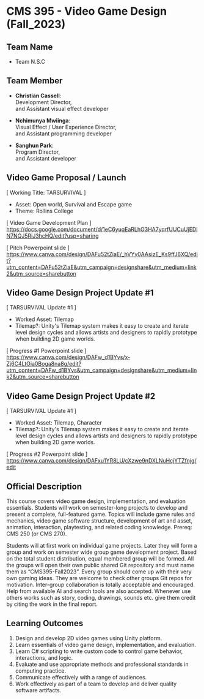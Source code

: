 # CMS 395 - Video Game Design (Fall_2023)

## Team Name
- Team N.S.C

## Team Member
- **Christian Cassell**:  
Development Director,  
and Assistant visual effect developer
  
- **Nchimunya Mwiinga**:  
Visual Effect / User Experience Director,  
and Assistant programming developer 
  
- **Sanghun Park**:    
Program Director,  
and Assistant developer

## Video Game Proposal / Launch
[ Working Title: TARSURVIVAL ]
- Asset: Open world, Survival and Escape game
- Theme: Rollins College

[ Video Game Development Plan ]  
https://docs.google.com/document/d/1eC6yuqEaRLhO3HA7yqrfUUCuUjEDlN7NQJ5RiJ3hcHQ/edit?usp=sharing

[ Pitch Powerpoint slide ]  
https://www.canva.com/design/DAFu52tZiaE/_hVYy0AAsizE_Ks9ffJ6XQ/edit?utm_content=DAFu52tZiaE&utm_campaign=designshare&utm_medium=link2&utm_source=sharebutton

## Video Game Design Project Update #1
[ TARSURVIVAL Update #1 ]
- Worked Asset: Tilemap
- Tilemap?: Unity's Tilemap system makes it easy to create and iterate level design cycles and allows artists and designers to rapidly prototype when building 2D game worlds.  

[ Progress #1 Powerpoint slide ]  
https://www.canva.com/design/DAFw_d1BYvs/x-Zj6C4LtOia0Boga8na8g/edit?utm_content=DAFw_d1BYvs&utm_campaign=designshare&utm_medium=link2&utm_source=sharebutton

## Video Game Design Project Update #2 
[ TARSURVIVAL Update #1 ]
- Worked Asset: Tilemap, Character
- Tilemap?: Unity's Tilemap system makes it easy to create and iterate level design cycles and allows artists and designers to rapidly prototype when building 2D game worlds.  

[ Progress #2 Powerpoint slide ]  
https://www.canva.com/design/DAFxu1YR8LU/cXzwe9nDXLNuHcjYTZfnjg/edit


## Official Description
This course covers video game design, implementation, and evaluation essentials. Students will
work on semester-long projects to develop and present a complete, full-featured game. Topics
will include game rules and mechanics, video game software structure, development of art and
asset, animation, interaction, playtesting, and related coding knowledge. Prereq: CMS 250 (or
CMS 270).

Students will at first work on individual game projects. Later they will form a group and work on
semester wide group game development project. Based on the total student distribution, equal
membered group will be formed. All the groups will open their own public shared Git repository
and must name them as “CMS395-Fall2023”. Every group should come up with their very own
gaming ideas. They are welcome to check other groups Git repos for motivation. Inter-group
collaboration is totally acceptable and encouraged. Help from available AI and search tools are
also accepted. Whenever use others works such as story, coding, drawings, sounds etc. give them
credit by citing the work in the final report.


## Learning Outcomes
1. Design and develop 2D video games using Unity platform.
2. Learn essentials of video game design, implementation, and evaluation.
3. Learn C# scripting to write custom code to control game behavior, interactions, and logic.
4. Evaluate and use appropriate methods and professional standards in computing practice.
5. Communicate effectively with a range of audiences.
6. Work effectively as part of a team to develop and deliver quality software artifacts.

